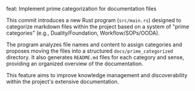 feat: Implement prime categorization for documentation files

This commit introduces a new Rust program (`src/main.rs`) designed to categorize markdown files within the project based on a system of "prime categories" (e.g., Duality/Foundation, Workflow/SOPs/OODA).

The program analyzes file names and content to assign categories and proposes moving the files into a structured `docs/prime_categorized` directory. It also generates `README.md` files for each category and sense, providing an organized overview of the documentation.

This feature aims to improve knowledge management and discoverability within the project's extensive documentation.
